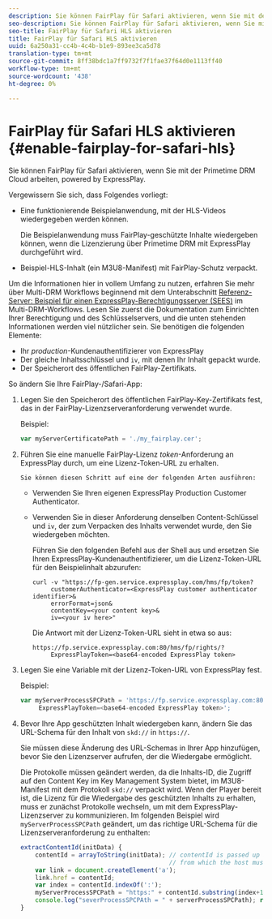 ```yaml
---
description: Sie können FairPlay für Safari aktivieren, wenn Sie mit der Primetime DRM Cloud arbeiten, powered by ExpressPlay.
seo-description: Sie können FairPlay für Safari aktivieren, wenn Sie mit der Primetime DRM Cloud arbeiten, powered by ExpressPlay.
seo-title: FairPlay für Safari HLS aktivieren
title: FairPlay für Safari HLS aktivieren
uuid: 6a250a31-cc4b-4c4b-b1e9-893ee3ca5d78
translation-type: tm+mt
source-git-commit: 8ff38bdc1a7ff9732f7f1fae37f64d0e1113ff40
workflow-type: tm+mt
source-wordcount: '438'
ht-degree: 0%

---
```



# FairPlay für Safari HLS aktivieren {#enable-fairplay-for-safari-hls}

Sie können FairPlay für Safari aktivieren, wenn Sie mit der Primetime DRM Cloud arbeiten, powered by ExpressPlay.

Vergewissern Sie sich, dass Folgendes vorliegt:

* Eine funktionierende Beispielanwendung, mit der HLS-Videos wiedergegeben werden können.

   Die Beispielanwendung muss FairPlay-geschützte Inhalte wiedergeben können, wenn die Lizenzierung über Primetime DRM mit ExpressPlay durchgeführt wird.
* Beispiel-HLS-Inhalt (ein M3U8-Manifest) mit FairPlay-Schutz verpackt.

Um die Informationen hier in vollem Umfang zu nutzen, erfahren Sie mehr über Multi-DRM Workflows beginnend mit dem Unterabschnitt [Referenz-Server: Beispiel für einen ExpressPlay-Berechtigungsserver (SEES)](https://helpx.adobe.com/content/dam/help/en/primetime/drm/drm_multi_drm_workflows.pdf) im Multi-DRM-Workflows. Lesen Sie zuerst die Dokumentation zum Einrichten Ihrer Berechtigung und des Schlüsselservers, und die unten stehenden Informationen werden viel nützlicher sein.
Sie benötigen die folgenden Elemente:

* Ihr *production*-Kundenauthentifizierer von ExpressPlay
* Der gleiche Inhaltsschlüssel und `iv`, mit denen Ihr Inhalt gepackt wurde.
* Der Speicherort des öffentlichen FairPlay-Zertifikats.

So ändern Sie Ihre FairPlay-/Safari-App:

1. Legen Sie den Speicherort des öffentlichen FairPlay-Key-Zertifikats fest, das in der FairPlay-Lizenzserveranforderung verwendet wurde.

   Beispiel:

   ```js
   var myServerCertificatePath = './my_fairplay.cer';
   ```

1. Führen Sie eine manuelle FairPlay-Lizenz *token*-Anforderung an ExpressPlay durch, um eine Lizenz-Token-URL zu erhalten.

       Sie können diesen Schritt auf eine der folgenden Arten ausführen:
   
   * Verwenden Sie Ihren eigenen ExpressPlay Production Customer Authenticator.
   * Verwenden Sie in dieser Anforderung denselben Content-Schlüssel und `iv`, der zum Verpacken des Inhalts verwendet wurde, den Sie wiedergeben möchten.

      Führen Sie den folgenden Befehl aus der Shell aus und ersetzen Sie Ihren ExpressPlay-Kundenauthentifizierer, um die Lizenz-Token-URL für den Beispielinhalt abzurufen:

      ```
      curl -v "https://fp-gen.service.expressplay.com/hms/fp/token? 
           customerAuthenticator=<ExpressPlay customer authenticator identifier>& 
           errorFormat=json& 
           contentKey=<your content key>& 
           iv=<your iv here>"
      ```

      Die Antwort mit der Lizenz-Token-URL sieht in etwa so aus:

      ```
      https://fp.service.expressplay.com:80/hms/fp/rights/? 
           ExpressPlayToken=<base64-encoded ExpressPlay token>
      ```

1. Legen Sie eine Variable mit der Lizenz-Token-URL von ExpressPlay fest.

   Beispiel:

   ```js
   var myServerProcessSPCPath = 'https://fp.service.expressplay.com:80/hms/fp/rights/? 
        ExpressPlayToken=<base64-encoded ExpressPlay token>';
   ```

1. Bevor Ihre App geschützten Inhalt wiedergeben kann, ändern Sie das URL-Schema für den Inhalt von `skd://` in `https://`.

   Sie müssen diese Änderung des URL-Schemas in Ihrer App hinzufügen, bevor Sie den Lizenzserver aufrufen, der die Wiedergabe ermöglicht.

   Die Protokolle müssen geändert werden, da die Inhalts-ID, die Zugriff auf den Content Key im Key Management System bietet, im M3U8-Manifest mit dem Protokoll `skd://` verpackt wird. Wenn der Player bereit ist, die Lizenz für die Wiedergabe des geschützten Inhalts zu erhalten, muss er zunächst Protokolle wechseln, um mit dem ExpressPlay-Lizenzserver zu kommunizieren. Im folgenden Beispiel wird `myServerProcessSPCPath` geändert, um das richtige URL-Schema für die Lizenzserveranforderung zu enthalten:

   ```js
   extractContentId(initData) {  
       contentId = arrayToString(initData); // contentId is passed up as a URI,  
                                            // from which the host must be extracted:  
       var link = document.createElement('a');  
       link.href = contentId;  
       var index = contentId.indexOf(':');  
       myServerProcessSPCPath = "https:" + contentId.substring(index+1);  
       console.log("severProcessSPCPAth = " + serverProcessSPCPath); return link.hostname;  
   }
   ```

